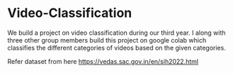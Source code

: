 # Video-Classification
We build a project on video classification during our third year. I along with three other group members build this project on google colab which classifies the different categories of videos based on the given categories.

Refer dataset from here https://vedas.sac.gov.in/en/sih2022.html
